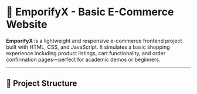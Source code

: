 # 🛒 EmporifyX - Basic E-Commerce Website

**EmporifyX** is a lightweight and responsive e-commerce frontend project built with HTML, CSS, and JavaScript. It simulates a basic shopping experience including product listings, cart functionality, and order confirmation pages—perfect for academic demos or beginners.

---

## 📁 Project Structure

